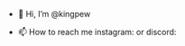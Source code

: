 - 👋 Hi, I’m @kingpew

- 📫 How to reach me instagram: or discord: 

<!---
kingpew/kingpew is a ✨ special ✨ repository because its `README.md` (this file) appears on your GitHub profile.
You can click the Preview link to take a look at your changes.
--->

